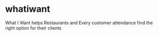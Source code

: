 # whatiwant
What I Want helps Restaurants and Every customer attendance find the right option for their clients
